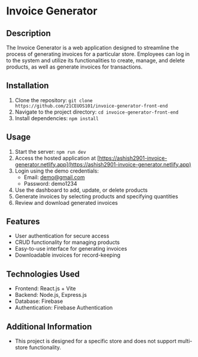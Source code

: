 # Invoice Generator

## Description
The Invoice Generator is a web application designed to streamline the process of generating invoices for a particular store. Employees can log in to the system and utilize its functionalities to create, manage, and delete products, as well as generate invoices for transactions.

## Installation
1. Clone the repository: `git clone https://github.com/21CEUOS101/invoice-generator-front-end`
2. Navigate to the project directory: `cd invoice-generator-front-end`
3. Install dependencies: `npm install`

## Usage
1. Start the server: `npm run dev`
2. Access the hosted application at [https://ashish2901-invoice-generator.netlify.app](https://ashish2901-invoice-generator.netlify.app)
3. Login using the demo credentials:
   - Email: demo@gmail.com
   - Password: demo1234
4. Use the dashboard to add, update, or delete products
5. Generate invoices by selecting products and specifying quantities
6. Review and download generated invoices

## Features
- User authentication for secure access
- CRUD functionality for managing products
- Easy-to-use interface for generating invoices
- Downloadable invoices for record-keeping

## Technologies Used
- Frontend: React.js + Vite
- Backend: Node.js, Express.js
- Database: Firebase
- Authentication: Firebase Authentication

## Additional Information
- This project is designed for a specific store and does not support multi-store functionality.
